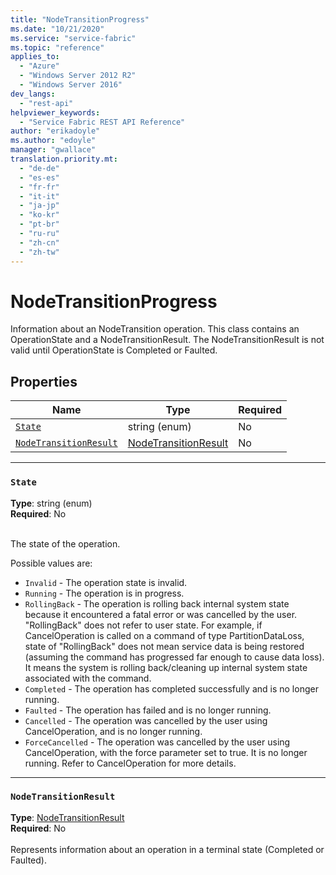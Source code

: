 ```yaml
---
title: "NodeTransitionProgress"
ms.date: "10/21/2020"
ms.service: "service-fabric"
ms.topic: "reference"
applies_to: 
  - "Azure"
  - "Windows Server 2012 R2"
  - "Windows Server 2016"
dev_langs: 
  - "rest-api"
helpviewer_keywords: 
  - "Service Fabric REST API Reference"
author: "erikadoyle"
ms.author: "edoyle"
manager: "gwallace"
translation.priority.mt: 
  - "de-de"
  - "es-es"
  - "fr-fr"
  - "it-it"
  - "ja-jp"
  - "ko-kr"
  - "pt-br"
  - "ru-ru"
  - "zh-cn"
  - "zh-tw"
---
```

# NodeTransitionProgress

Information about an NodeTransition operation.  This class contains an OperationState and a NodeTransitionResult.  The NodeTransitionResult is not valid until OperationState
is Completed or Faulted.


## Properties
| Name | Type | Required |
| --- | --- | --- |
| [`State`](#state) | string (enum) | No |
| [`NodeTransitionResult`](#nodetransitionresult) | [NodeTransitionResult](sfclient-v72-model-nodetransitionresult.md) | No |

____
### `State`
__Type__: string (enum) <br/>
__Required__: No<br/>
<br/>


The state of the operation.

Possible values are: 

  - `Invalid` - The operation state is invalid.
  - `Running` - The operation is in progress.
  - `RollingBack` - The operation is rolling back internal system state because it encountered a fatal error or was cancelled by the user.  "RollingBack"     does not refer to user state.  For example, if CancelOperation is called on a command of type PartitionDataLoss, state of "RollingBack" does not mean service data is being restored (assuming the command has progressed far enough to cause data loss). It means the system is rolling back/cleaning up internal system state associated with the command.
  - `Completed` - The operation has completed successfully and is no longer running.
  - `Faulted` - The operation has failed and is no longer running.
  - `Cancelled` - The operation was cancelled by the user using CancelOperation, and is no longer running.
  - `ForceCancelled` - The operation was cancelled by the user using CancelOperation, with the force parameter set to true.  It is no longer running.  Refer to CancelOperation for more details.



____
### `NodeTransitionResult`
__Type__: [NodeTransitionResult](sfclient-v72-model-nodetransitionresult.md) <br/>
__Required__: No<br/>
<br/>
Represents information about an operation in a terminal state (Completed or Faulted).
